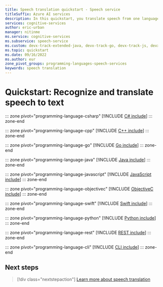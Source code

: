 ```yaml
---
title: Speech translation quickstart - Speech service
titleSuffix: Azure AI services
description: In this quickstart, you translate speech from one language to text in another language. 
services: cognitive-services
author: eric-urban
manager: nitinme
ms.service: cognitive-services
ms.subservice: speech-service
ms.custom: devx-track-extended-java, devx-track-go, devx-track-js, devx-track-python
ms.topic: quickstart
ms.date: 09/16/2022
ms.author: eur
zone_pivot_groups: programming-languages-speech-services
keywords: speech translation
---
```


# Quickstart: Recognize and translate speech to text

::: zone pivot="programming-language-csharp"
[!INCLUDE [C# include](includes/quickstarts/speech-translation-basics/csharp.md)]
::: zone-end

::: zone pivot="programming-language-cpp"
[!INCLUDE [C++ include](includes/quickstarts/speech-translation-basics/cpp.md)]
::: zone-end

::: zone pivot="programming-language-go"
[!INCLUDE [Go include](includes/quickstarts/speech-translation-basics/go.md)]
::: zone-end

::: zone pivot="programming-language-java"
[!INCLUDE [Java include](includes/quickstarts/speech-translation-basics/java.md)]
::: zone-end

::: zone pivot="programming-language-javascript"
[!INCLUDE [JavaScript include](includes/quickstarts/speech-translation-basics/javascript.md)]
::: zone-end

::: zone pivot="programming-language-objectivec"
[!INCLUDE [ObjectiveC include](includes/quickstarts/speech-translation-basics/objectivec.md)]
::: zone-end

::: zone pivot="programming-language-swift"
[!INCLUDE [Swift include](includes/quickstarts/speech-translation-basics/swift.md)]
::: zone-end

::: zone pivot="programming-language-python"
[!INCLUDE [Python include](./includes/quickstarts/speech-translation-basics/python.md)]
::: zone-end

::: zone pivot="programming-language-rest"
[!INCLUDE [REST include](includes/quickstarts/speech-translation-basics/rest.md)]
::: zone-end

::: zone pivot="programming-language-cli"
[!INCLUDE [CLI include](includes/quickstarts/speech-translation-basics/cli.md)]
::: zone-end


## Next steps

> [!div class="nextstepaction"]
> [Learn more about speech translation](how-to-translate-speech.md)
